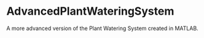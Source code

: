# AdvancedPlantWateringSystem
A more advanced version of the Plant Watering System created in MATLAB.
